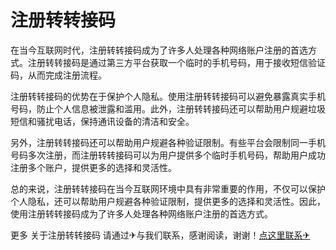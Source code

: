 # 注册转转接码

在当今互联网时代，注册转转接码成为了许多人处理各种网络账户注册的首选方式。注册转转接码是通过第三方平台获取一个临时的手机号码，用于接收短信验证码，从而完成注册流程。

注册转转接码的优势在于保护个人隐私。使用注册转转接码可以避免暴露真实手机号码，防止个人信息被泄露和滥用。此外，注册转转接码还可以帮助用户规避垃圾短信和骚扰电话，保持通讯设备的清洁和安全。

另外，注册转转接码还可以帮助用户规避各种验证限制。有些平台会限制同一手机号码多次注册，而注册转转接码可以为用户提供多个临时手机号码，帮助用户成功注册多个账户，提供更多的选择和灵活性。

总的来说，注册转转接码在当今互联网环境中具有非常重要的作用，不仅可以保护个人隐私，还可以帮助用户规避各种验证限制，提供更多的选择和灵活性。因此，使用注册转转接码成为了许多人处理各种网络账户注册的首选方式。

更多 关于注册转转接码 请通过✈与我们联系，感谢阅读，谢谢！[点这里联系✈](https://gg.k02.cc)